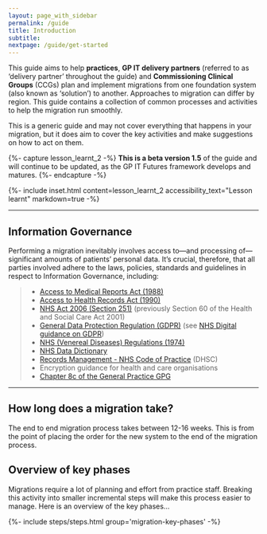 ```yaml
---
layout: page_with_sidebar
permalink: /guide
title: Introduction
subtitle:
nextpage: /guide/get-started
---
```


This guide aims to help **practices**, **GP IT delivery partners** (referred to as ‘delivery partner’ throughout the guide) and **Commissioning Clinical Groups** (CCGs) plan and implement migrations from one foundation system (also known as ‘solution’) to another. Approaches to migration can differ by region. This guide contains a collection of common processes and activities to help the migration run smoothly.

This is a generic guide and may not cover everything that happens in your migration, but it does aim to cover the key activities and make suggestions on how to act on them.

{%- capture lesson_learnt_2 -%} **This is a beta version 1.5** of the guide and will continue to be updated, as the GP IT Futures framework develops and matures.
{%- endcapture -%}

{%- include inset.html content=lesson_learnt_2 accessibility_text="Lesson learnt" markdown=true -%}

* * *

## Information Governance

Performing a migration inevitably involves access to—and processing of—significant amounts of patients’  personal data. It’s crucial, therefore, that all parties involved adhere to the laws, policies, standards and guidelines in respect to Information Governance, including:
<!-- [UPLIFT] The Supplier Compliance Team requested that we add references to these documents in the Migration Guide -->
>* [Access to Medical Reports Act (1988)](http://www.legislation.gov.uk/ukpga/1988/28/contents)
>* [Access to Health Records Act (1990)](http://www.legislation.gov.uk/ukpga/1990/23)
>* [NHS Act 2006 (Section 251)](http://www.legislation.gov.uk/ukpga/2006/41/section/251) (previously Section 60 of the Health and Social Care Act 2001)
>* [General Data Protection Regulation (GDPR)](https://ico.org.uk/for-organisations/guide-to-data-protection/guide-to-the-general-data-protection-regulation-gdpr/) (see [NHS Digital guidance on GDPR](https://digital.nhs.uk/data-and-information/looking-after-information/data-security-and-information-governance/information-governance-alliance-iga/general-data-protection-regulation-gdpr-guidance))
>* [NHS (Venereal Diseases) Regulations (1974)](http://www.legislation.gov.uk/uksi/1974/29/regulation/2/made)
>* [NHS Data Dictionary](https://www.datadictionary.nhs.uk/?_cldee=bGluZHNheWpveWNlQG5ocy5uZXQ%3d&recipientid=contact-8126f32424a0e61180f95065f38bd5b1-cc367001e5d34f55a9ebb2da53a0be7b&esid=2921a4d1-5a70-e711-810d-5065f38bf2f1&urlid=0)
>* [Records Management - NHS Code of Practice](https://digital.nhs.uk/data-and-information/looking-after-information/data-security-and-information-governance/codes-of-practice-for-handling-information-in-health-and-care/records-management-code-of-practice-for-health-and-social-care-2016) (DHSC)
>* Encryption guidance for health and care organisations<!-- [GAP] link missing for 'encryption guidance' reference, do we even need this reference? -->
>* [Chapter 8c of the General Practice GPG](https://assets.publishing.service.gov.uk/government/uploads/system/uploads/attachment_data/file/215680/dh_125350.pdf)

<!--{%- capture test_care -%} 
Here is the list: 
* Blah blah blah blah
* bullet point 2 
* bullet point 3
{%- endcapture -%}
{%- include carecard.html content=test_care accessibility_text="Gaps to be confirmed" heading="Gaps to be confirmed" markdown=true -%}-->

* * *


## How long does a migration take?

The end to end migration process takes between 12-16 weeks. This is from the point of placing the order for the new system to the end of the  migration process.


## Overview of key phases

Migrations require a lot of planning and effort from practice staff. Breaking this activity into smaller incremental steps will make this process easier to manage. Here is an overview of the key phases…

{%- include steps/steps.html group='migration-key-phases' -%}
